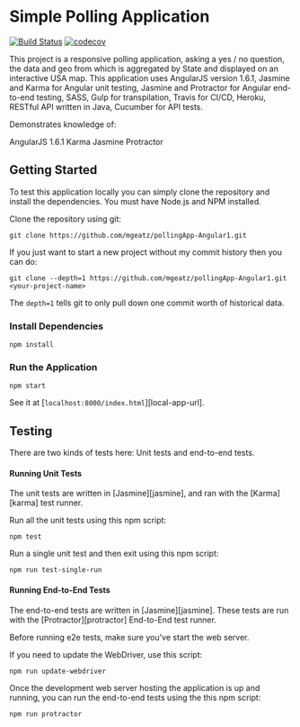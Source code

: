 # Simple Polling Application

[![Build Status](https://travis-ci.org/mgeatz/pollingApp-Angular1.svg?branch=master)](https://travis-ci.org/mgeatz/pollingApp-Angular1) [![codecov](https://codecov.io/gh/mgeatz/pollingApp-Angular1/branch/master/graph/badge.svg)](https://codecov.io/gh/mgeatz/pollingApp-Angular1)

This project is a responsive polling application, asking a yes / no question, the data and geo from which is aggregated by State 
and displayed on an interactive USA map. This application uses AngularJS version 1.6.1, Jasmine and Karma for Angular unit testing, 
Jasmine and Protractor for Angular end-to-end testing, SASS, Gulp for transpilation, Travis for CI/CD, Heroku, RESTful API written in Java, 
Cucumber for API tests.

Demonstrates knowledge of:

AngularJS 1.6.1
Karma
Jasmine
Protractor

## Getting Started

To test this application locally you can simply clone the repository and install the dependencies. You must have Node.js
and NPM installed. 

Clone the repository using git:

```
git clone https://github.com/mgeatz/pollingApp-Angular1.git
```

If you just want to start a new project without my commit history then you can do:

```
git clone --depth=1 https://github.com/mgeatz/pollingApp-Angular1.git <your-project-name>
```

The `depth=1` tells git to only pull down one commit worth of historical data.

### Install Dependencies

```
npm install
```

### Run the Application

```
npm start
```

See it at [`localhost:8000/index.html`][local-app-url].

## Testing

There are two kinds of tests here: Unit tests and end-to-end tests.

#### Running Unit Tests

The unit tests are written in [Jasmine][jasmine], and ran with the [Karma][karma] test runner. 
 
Run all the unit tests using this npm script:

```
npm test
```

Run a single unit test and then exit using this npm script:

```
npm run test-single-run
```


<a name="e2e-testing"></a>
#### Running End-to-End Tests

The end-to-end tests are written in [Jasmine][jasmine]. These tests
are run with the [Protractor][protractor] End-to-End test runner. 

Before running e2e tests, make sure you've start the web server.

If you need to update the WebDriver, use this script:

```
npm run update-webdriver
```

Once the development web server hosting the application is up and running, you
can run the end-to-end tests using the this npm script:

```
npm run protractor
```
